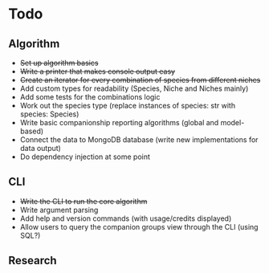 # Todo

## Algorithm
- ~~Set up algorithm basics~~
- ~~Write a printer that makes console output easy~~
- ~~Create an iterator for every combination of species from different niches~~
- Add custom types for readability (Species, Niche and Niches mainly)
- Add some tests for the combinations logic
- Work out the species type (replace instances of species: str with species: Species)
- Write basic companionship reporting algorithms (global and model-based)
- Connect the data to MongoDB database (write new implementations for data output)
- Do dependency injection at some point

## CLI
- ~~Write the CLI to run the core algorithm~~
- Write argument parsing
- Add help and version commands (with usage/credits displayed)
- Allow users to query the companion groups view through the CLI (using SQL?)

## Research